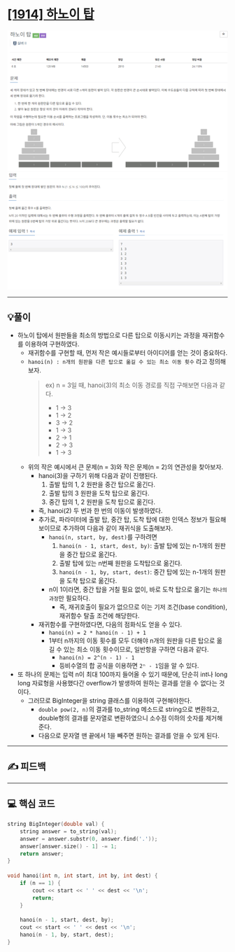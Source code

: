 # [[1914] 하노이 탑](https://www.acmicpc.net/problem/1914)

![](imgs/1.PNG)
![](imgs/2.PNG)

___
## 💡풀이
- 하노이 탑에서 원판들을 최소의 방법으로 다른 탑으로 이동시키는 과정을 재귀함수를 이용하여 구현하였다.
	- 재귀함수를 구현할 때, 먼저 작은 예시들로부터 아이디어를 얻는 것이 중요하다.
	- `hanoi(n) : n개의 원판을 다른 탑으로 옮길 수 있는 최소 이동 횟수` 라고 정의해보자.
		> ex) n = 3일 때, hanoi(3)의 최소 이동 경로를 직접 구해보면 다음과 같다.
		> - 1 -> 3
		> - 1 -> 2
		> - 3 -> 2
		> - 1 -> 3
		> - 2 -> 1
		> - 2 -> 3
		> - 1 -> 3
	- 위의 작은 예시에서 큰 문제(n = 3)와 작은 문제(n = 2)의 연관성을 찾아보자.
		- hanoi(3)을 구하기 위해 다음과 같이 진행된다.
			1. 출발 탑의 1, 2 원판을 중간 탑으로 옮긴다.
			2. 출발 탑의 3 원판을 도착 탑으로 옮긴다.
			3. 중간 탑의 1, 2 원판을 도착 탑으로 옮긴다.
		- 즉, hanoi(2) 두 번과 한 번의 이동이 발생하였다.
		- 추가로, 파라미터에 출발 탑, 중간 탑, 도착 탑에 대한 인덱스 정보가 필요해 보이므로 추가하여 다음과 같이 재귀식을 도출해보자.
			- `hanoi(n, start, by, dest)`를 구하려면
				1. `hanoi(n - 1, start, dest, by)`: 출발 탑에 있는 n-1개의 원판을 중간 탑으로 옮긴다.
				2. 출발 탑에 있는 n번째 원판을 도착탑으로 옮긴다.
				3. `hanoi(n - 1, by, start, dest)`: 중간 탑에 있는 n-1개의 원판을 도착 탑으로 옮긴다.
			- n이 1이라면, 중간 탑을 거칠 필요 없이, 바로 도착 탑으로 옮기는 `하나의 과정`만 필요하다.
				- 즉, 재귀호출이 필요가 없으므로 이는 기저 조건(base condition), 재귀함수 탈출 조건에 해당한다.
		- 재귀함수를 구현하였다면, 다음의 점화식도 얻을 수 있다.
			- `hanoi(n) = 2 * hanoi(n - 1) + 1`
			- 1부터 n까지의 이동 횟수를 모두 더해야 n개의 원판을 다른 탑으로 옮길 수 있는 최소 이동 횟수이므로, 일반항을 구하면 다음과 같다.
				- `hanoi(n) = 2^(n - 1) - 1`
				- 등비수열의 합 공식을 이용하면 `2ⁿ - 1`임을 알 수 있다.
- 또 하나의 문제는 입력 n이 최대 100까지 들어올 수 있기 때문에, 단순히 int나 long long 자료형을 사용했다간 overflow가 발생하여 원하는 결과를 얻을 수 없다는 것이다.
	- 그러므로 BigInteger을 string 클래스를 이용하여 구현해야한다.
		- `double pow(2, n)`의 결과를 to_string 메소드로 string으로 변환하고, double형의 결과를 문자열로 변환하였으니 소수점 이하의 숫자를 제거해준다.
		- 다음으로 문자열 맨 끝에서 1을 빼주면 원하는 결과를 얻을 수 있게 된다.
___
## ✍ 피드백

___
## 💻 핵심 코드
```c++
string BigInteger(double val) {
	string answer = to_string(val);
	answer = answer.substr(0, answer.find('.'));
	answer[answer.size() - 1] -= 1;
	return answer;
}

void hanoi(int n, int start, int by, int dest) {
	if (n == 1) {
		cout << start << ' ' << dest << '\n';
		return;
	}
	
	hanoi(n - 1, start, dest, by);
	cout << start << ' ' << dest << '\n';
	hanoi(n - 1, by, start, dest);
}
```